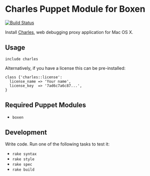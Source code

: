 # Charles Puppet Module for Boxen 

[![Build Status](https://travis-ci.org/boxen/puppet-charles.png)](https://travis-ci.org/boxen/puppet-charles)

Install [Charles](http://www.charlesproxy.com/), web debugging proxy application for Mac OS X.

## Usage

```puppet
include charles
```

Alternatively, if you have a license this can be pre-installed:

```puppet
class {'charles::license':
  license_name => 'Your name',
  license_key  => '7ad6c7a6c87...',
}
```


## Required Puppet Modules

* `boxen`

## Development

Write code. Run one of the following tasks to test it:
* `rake syntax`
* `rake style`
* `rake spec`
* `rake build`

